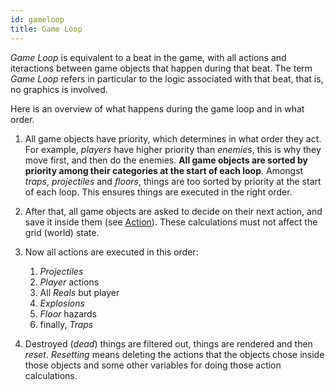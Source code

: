 ```yaml
---
id: gameloop
title: Game Loop
---
```


*Game Loop* is equivalent to a beat in the game, with all actions and iteractions between game objects that happen during that beat. The term *Game Loop* refers in particular to the logic associated with that beat, that is, no graphics is involved.

Here is an overview of what happens during the game loop and in what order.

1. All game objects have priority, which determines in what order they act. For example, *players* have higher priority than *enemies*, this is why they move first, and then do the enemies. **All game objects are sorted by priority among their categories at the start of each loop**. Amongst *traps*, *projectiles* and *floors*, things are too sorted by priority at the start of each loop. This ensures things are executed in the right order.

2. After that, all game objects are asked to decide on their next action, and save it inside them (see [Action](action.md)). These calculations must not affect the grid (world) state.

3. Now all actions are executed in this order:
    1. *Projectiles*
    1. *Player* actions
    2. All *Reals* but player
    3. *Explosions*
    4. *Floor* hazards
    5. finally, *Traps*

4. Destroyed (*dead*) things are filtered out, things are rendered and then *reset*. *Resetting* means deleting the actions that the objects chose inside those objects and some other variables for doing those action calculations. 

